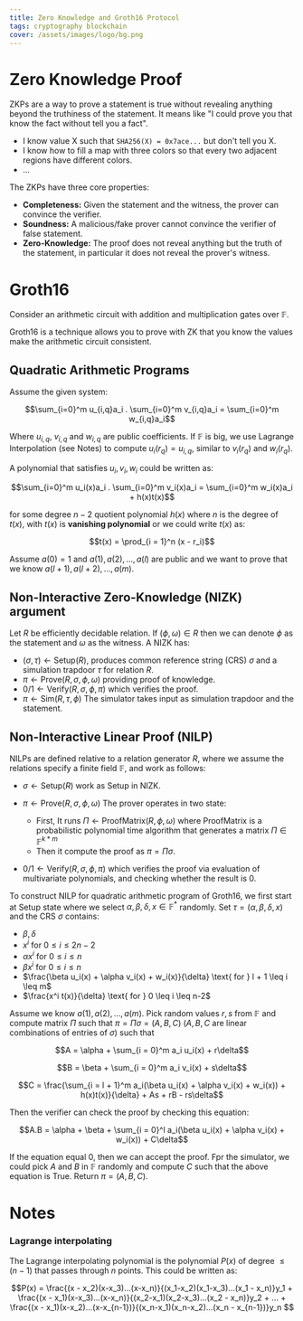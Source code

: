 ```yaml
---
title: Zero Knowledge and Groth16 Protocol
tags: cryptography blockchain
cover: /assets/images/logo/bg.png
---
```


# Zero Knowledge Proof

ZKPs are a way to prove a statement is true without revealing anything beyond the truthiness of the statement. It means like "I could prove you that know the fact without tell you a fact".

- I know value X such that `SHA256(X) = 0x7ace...` but don't tell you X.
- I know how to fill a map with three colors so that every two adjacent regions have different colors.
- ...

The ZKPs have three core properties:
- **Completeness:** Given the statement and the witness, the prover can convince the verifier.
- **Soundness:** A malicious/fake prover cannot convince the verifier of false statement.
- **Zero-Knowledge:** The proof does not reveal anything but the truth of the statement, in particular it does not reveal the prover's witness.

# Groth16
Consider an arithmetic circuit with addition and multiplication gates over $\mathbb{F}$. 

Groth16 is a technique allows you to prove with ZK that you know the values make the arithmetic circuit consistent.

## Quadratic Arithmetic Programs
Assume the given system:

$$\sum_{i=0}^m u_{i,q}a_i . \sum_{i=0}^m v_{i,q}a_i = \sum_{i=0}^m w_{i,q}a_i$$

Where $u_{i,q}$, $v_{i,q}$ and $w_{i,q}$ are public coefficients. If $\mathbb{F}$ is big, we use Lagrange Interpolation (see Notes) to compute $u_i(r_q) = u_{i,q}$, similar to $v_i(r_q)$ and $w_i(r_q)$.

A polynomial that satisfies $u_i, v_i, w_i$ could be written as:

$$\sum_{i=0}^m u_i(x)a_i . \sum_{i=0}^m v_i(x)a_i = \sum_{i=0}^m w_i(x)a_i + h(x)t(x)$$

for some degree $n − 2$ quotient polynomial $h(x)$ where $n$ is the degree of $t(x)$, with $t(x)$ is **vanishing polynomial** or we could write $t(x)$ as: 

$$t(x) = \prod_{i = 1}^n (x - r_i)$$ 

Assume $a(0) = 1$ and $a(1), a(2),\dots, a(l)$ are public and we want to prove that we know $a(l + 1), a(l + 2),\dots, a(m)$.

## Non-Interactive Zero-Knowledge (NIZK) argument

Let $R$ be efficiently decidable relation. If $(\phi,\omega) \in R$ then we can denote $\phi$ as the statement and $\omega$ as the witness. A NIZK has:

- $(\sigma,\tau) \longleftarrow \text{Setup}(R)$, produces common reference string (CRS) $\sigma$ and a simulation trapdoor $\tau$ for relation $R$.
- $\pi \longleftarrow \text{Prove}(R,\sigma,\phi,\omega)$ providing proof of knowledge.
- $0/1 \longleftarrow \text{Verify}(R,\sigma,\phi,\pi)$ which verifies the proof.
- $\pi \longleftarrow \text{Sim}(R,\tau,\phi)$ The simulator takes input as simulation trapdoor and the statement.

## Non-Interactive Linear Proof (NILP)

NILPs are defined relative to a relation generator $R$, where we assume the relations specify a finite field $\mathbb{F}$, and work as follows:

- $\sigma \longleftarrow \text{Setup}(R)$ work as Setup in NIZK.
- $\pi \longleftarrow \text{Prove}(R,\sigma,\phi,\omega)$ The prover operates in two state:
    - First, It runs $\Pi \longleftarrow \text{ProofMatrix}(R,\phi,\omega)$ where $\text{ProofMatrix}$ is a probabilistic polynomial time algorithm that generates a matrix $\Pi \in \mathbb{F}^{k*m}$
    - Then it compute the proof as $\pi =\Pi\sigma$.

- $0/1 \longleftarrow \text{Verify}(R,\sigma,\phi,\pi)$ which verifies the proof via evaluation of multivariate polynomials, and checking whether the result is 0.

To construct NILP for quadratic arithmetic program of Groth16, we first start at Setup state where we select $\alpha,\beta,\delta,x \in \mathbb{F}^{*}$ randomly. Set $\tau = (\alpha,\beta,\delta,x)$ and the CRS $\sigma$ contains:

- $\beta,\delta$
- $x^i \text{ for } 0 \leq i \leq 2n-2$
- $\alpha x^i \text{ for } 0 \leq i \leq n$
- $\beta x^i \text{ for } 0 \leq i \leq n$
- $\frac{\beta u_i(x) + \alpha v_i(x) + w_i(x)}{\delta} \text{ for } l + 1 \leq i \leq m$
- $\frac{x^i t(x)}{\delta} \text{ for } 0 \leq i \leq n-2$

Assume we know $a(1), a(2),\dots, a(m)$. Pick random values $r, s$ from $\mathbb{F}$ and compute matrix $\Pi$ such that $\pi = \Pi \sigma = (A,B,C)$  ($A, B, C$ are linear combinations of entries of $\sigma$) such that

$$A = \alpha + \sum_{i = 0}^m a_i u_i(x) + r\delta$$

$$B = \beta + \sum_{i = 0}^m a_i v_i(x) + s\delta$$

$$C = \frac{\sum_{i = l + 1}^m a_i(\beta u_i(x) + \alpha v_i(x) + w_i(x)) + h(x)t(x)}{\delta} + As + rB - rs\delta$$

Then the verifier can check the proof by checking this equation:

$$A.B = \alpha + \beta + \sum_{i = 0}^l a_i(\beta u_i(x) + \alpha v_i(x) + w_i(x)) + C\delta$$

If the equation equal $0$, then we can accept the proof. Fpr the simulator, we could pick $A$ and $B$ in $\mathbb{F}$ randomly and compute $C$ such that the above equation is True. Return $\pi = (A,B,C)$.
# Notes
### Lagrange interpolating
The Lagrange interpolating polynomial is the polynomial $P(x)$ of degree $\leq (n-1)$ that passes through $n$ points. This could be written as:

$$P(x) = \frac{(x - x_2)(x-x_3)...(x-x_n)}{(x_1-x_2)(x_1-x_3)...(x_1 - x_n)}y_1 + \frac{(x - x_1)(x-x_3)...(x-x_n)}{(x_2-x_1)(x_2-x_3)...(x_2 - x_n)}y_2 + ...  + \frac{(x - x_1)(x-x_2)...(x-x_{n-1})}{(x_n-x_1)(x_n-x_2)...(x_n - x_{n-1})}y_n $$
